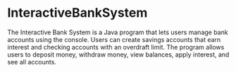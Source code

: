 # InteractiveBankSystem
The Interactive Bank System is a Java program that lets users manage bank accounts using the console. Users can create savings accounts that earn interest and checking accounts with an overdraft limit. The program allows users to deposit money, withdraw money, view balances, apply interest, and see all accounts.
